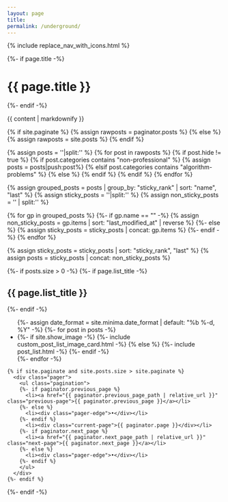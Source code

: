 ```yaml
---
layout: page
title: 
permalink: /underground/
---
```


{% include replace_nav_with_icons.html %}

<div class="home">
  {%- if page.title -%}
    <h1 class="page-heading">{{ page.title }}</h1>
  {%- endif -%}

  {{ content | markdownify }}


  {% if site.paginate %}
    {% assign rawposts = paginator.posts %}
  {% else %}
    {% assign rawposts = site.posts %}
  {% endif %}

  <!-- Hide posts if front matter flag hide:true -->
  {% assign posts = ''|split:'' %}
  {% for post in rawposts %}
    {% if post.hide != true %}
      {% if post.categories contains "non-professional"  %}
        {% assign posts = posts|push:post%}
      {% elsif post.categories contains "algorithm-problems" %}
      {% else %}
      {% endif %}
    {% endif %}
  {% endfor %}

  <!-- Sort posts by rank, then date -->
  {% assign grouped_posts = posts | group_by: "sticky_rank" | sort: "name", "last" %}
  {% assign sticky_posts = ''|split:'' %}
  {% assign non_sticky_posts = '' | split:'' %}

 
  {% for gp in grouped_posts %}
    {%- if gp.name == "" -%}
      {% assign non_sticky_posts = gp.items | sort: "last_modified_at" | reverse %}
    {%- else %}
      {% assign sticky_posts = sticky_posts | concat: gp.items %}
    {%- endif -%}
  {% endfor %}

   <!-- Assemble final sorted posts array -->
  {% assign sticky_posts = sticky_posts | sort: "sticky_rank", "last" %}
  {% assign posts = sticky_posts | concat: non_sticky_posts %}

  {%- if posts.size > 0 -%}
    {%- if page.list_title -%}
      <h2 class="post-list-heading">{{ page.list_title }}</h2>
    {%- endif -%}
    <ul class="post-list">
      {%- assign date_format = site.minima.date_format | default: "%b %-d, %Y" -%}
      {%- for post in posts -%}
      <li>
        {%- if site.show_image -%}
            {%- include custom_post_list_image_card.html -%}
        {% else %}
            {%- include post_list.html -%}
        {%- endif -%}
      </li>
      {%- endfor -%}
    </ul>

    {% if site.paginate and site.posts.size > site.paginate %}
      <div class="pager">
        <ul class="pagination">
        {%- if paginator.previous_page %}
          <li><a href="{{ paginator.previous_page_path | relative_url }}" class="previous-page">{{ paginator.previous_page }}</a></li>
        {%- else %}
          <li><div class="pager-edge">•</div></li>
        {%- endif %}
          <li><div class="current-page">{{ paginator.page }}</div></li>
        {%- if paginator.next_page %}
          <li><a href="{{ paginator.next_page_path | relative_url }}" class="next-page">{{ paginator.next_page }}</a></li>
        {%- else %}
          <li><div class="pager-edge">•</div></li>
        {%- endif %}
        </ul>
      </div>
    {%- endif %}

  {%- endif -%}

</div>